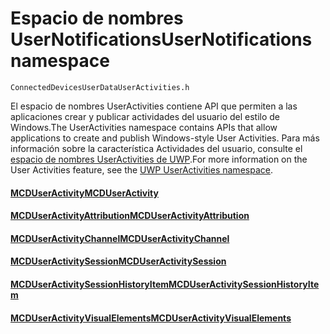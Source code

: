 # <a name="usernotifications-namespace"></a><span data-ttu-id="ba102-101">Espacio de nombres UserNotifications</span><span class="sxs-lookup"><span data-stu-id="ba102-101">UserNotifications namespace</span></span>
```
ConnectedDevicesUserDataUserActivities.h
```

<span data-ttu-id="ba102-102">El espacio de nombres UserActivities contiene API que permiten a las aplicaciones crear y publicar actividades del usuario del estilo de Windows.</span><span class="sxs-lookup"><span data-stu-id="ba102-102">The UserActivities namespace contains APIs that allow applications to create and publish Windows-style User Activities.</span></span> <span data-ttu-id="ba102-103">Para más información sobre la característica Actividades del usuario, consulte el [espacio de nombres UserActivities de UWP](https://docs.microsoft.com/uwp/api/windows.applicationmodel.useractivities).</span><span class="sxs-lookup"><span data-stu-id="ba102-103">For more information on the User Activities feature, see the [UWP UserActivities namespace](https://docs.microsoft.com/uwp/api/windows.applicationmodel.useractivities).</span></span>

#### <a name="mcduseractivitymcduseractivitymd"></a>[<span data-ttu-id="ba102-104">MCDUserActivity</span><span class="sxs-lookup"><span data-stu-id="ba102-104">MCDUserActivity</span></span>](MCDUserActivity.md)
#### <a name="mcduseractivityattributionmcduseractivityattributionmd"></a>[<span data-ttu-id="ba102-105">MCDUserActivityAttribution</span><span class="sxs-lookup"><span data-stu-id="ba102-105">MCDUserActivityAttribution</span></span>](MCDUserActivityAttribution.md)
#### <a name="mcduseractivitychannelmcduseractivitychannelmd"></a>[<span data-ttu-id="ba102-106">MCDUserActivityChannel</span><span class="sxs-lookup"><span data-stu-id="ba102-106">MCDUserActivityChannel</span></span>](MCDUserActivityChannel.md)
#### <a name="mcduseractivitysessionmcduseractivitysessionmd"></a>[<span data-ttu-id="ba102-107">MCDUserActivitySession</span><span class="sxs-lookup"><span data-stu-id="ba102-107">MCDUserActivitySession</span></span>](MCDUserActivitySession.md)
#### <a name="mcduseractivitysessionhistoryitemmcduseractivitysessionhistoryitemmd"></a>[<span data-ttu-id="ba102-108">MCDUserActivitySessionHistoryItem</span><span class="sxs-lookup"><span data-stu-id="ba102-108">MCDUserActivitySessionHistoryItem</span></span>](MCDUserActivitySessionHistoryItem.md)
#### <a name="mcduseractivityvisualelementsmcduseractivityvisualelementsmd"></a>[<span data-ttu-id="ba102-109">MCDUserActivityVisualElements</span><span class="sxs-lookup"><span data-stu-id="ba102-109">MCDUserActivityVisualElements</span></span>](MCDUserActivityVisualElements.md)